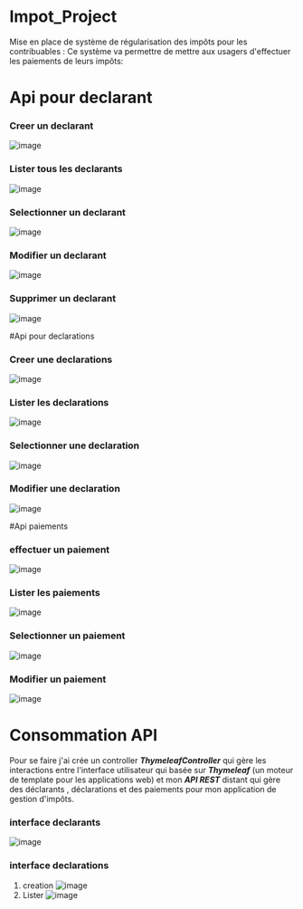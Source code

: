 # Impot_Project
Mise en place de système de régularisation des impôts pour les contribuables : Ce système va permettre de mettre aux usagers d'effectuer les paiements de leurs impôts:
# Api pour declarant
### Creer un declarant
![image](https://github.com/Mcire/Impot_Project/assets/95756307/612701c8-d6ed-40b9-942b-b7f71e861339)
### Lister tous les declarants
![image](https://github.com/Mcire/Impot_Project/assets/95756307/01f5aa74-6d89-4ff1-89d6-282c198f5b16)
### Selectionner un declarant
![image](https://github.com/Mcire/Impot_Project/assets/95756307/ec49c473-bbe7-43f1-8f44-3c3788661776)
### Modifier un declarant
![image](https://github.com/Mcire/Impot_Project/assets/95756307/c4efe074-3f68-4691-9a02-efbf904fda90)
### Supprimer un declarant
![image](https://github.com/Mcire/Impot_Project/assets/95756307/d08cd461-a312-44a2-a1c1-8c9289db0979)

#Api pour declarations
### Creer une declarations
![image](https://github.com/Mcire/Impot_Project/assets/95756307/acf3542a-14e3-4f7c-a227-48b8ba41d993)
### Lister les declarations 
![image](https://github.com/Mcire/Impot_Project/assets/95756307/d7ae2959-067e-48ab-a018-d839d76720d1)
### Selectionner une declaration
![image](https://github.com/Mcire/Impot_Project/assets/95756307/eddbdd1a-6625-434c-ad0e-af7b9ab4b2fb)
###  Modifier une declaration
![image](https://github.com/Mcire/Impot_Project/assets/95756307/54936ac7-55d9-49a8-919b-90f915da4372)

#Api paiements
### effectuer un paiement
![image](https://github.com/Mcire/Impot_Project/assets/95756307/c142eb35-aed9-4077-9198-8e10a67bd29e)
### Lister les paiements
![image](https://github.com/Mcire/Impot_Project/assets/95756307/e60b6006-dcd0-44b6-857f-8d3958754132)
### Selectionner un paiement
![image](https://github.com/Mcire/Impot_Project/assets/95756307/748d168b-2ed9-41dc-ae49-13f514ebbcfb)
### Modifier un paiement 
![image](https://github.com/Mcire/Impot_Project/assets/95756307/6c5b5e5c-d29f-4e26-98ce-f69ba94340f8)


# Consommation API
Pour se faire j'ai crée un controller _**ThymeleafController**_ qui gère les interactions entre 
l'interface utilisateur qui basée sur _**Thymeleaf**_ (un moteur de template pour les applications web) 
et mon _**API REST**_ distant qui gère des déclarants , déclarations et des paiements pour mon application de gestion d'impôts.

### interface declarants
![image](https://github.com/Mcire/Impot_Project/assets/95756307/776ecbb7-63b0-4e9c-9ad7-655edee2e626)
### interface declarations
1.  creation
![image](https://github.com/Mcire/Impot_Project/assets/95756307/e7ff4461-f13d-4da9-80a8-c975b972b2bb)
2.  Lister 
![image](https://github.com/Mcire/Impot_Project/assets/95756307/1fee8a1c-9c58-4f3a-9a28-152dd5bb70cf)
